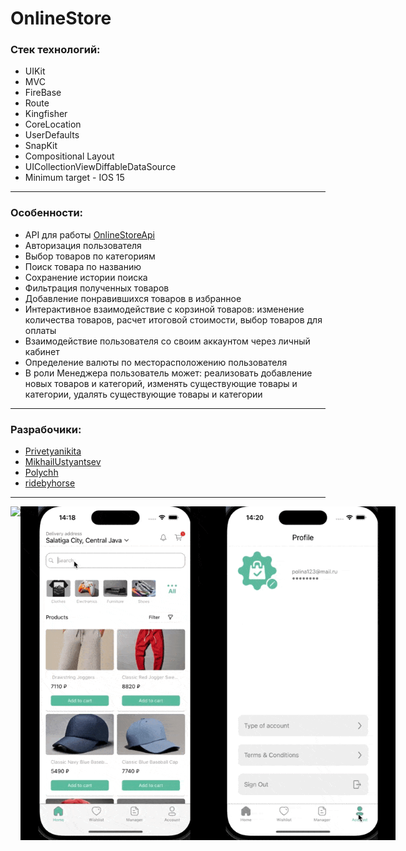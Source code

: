 # OnlineStore 
### Стек технологий: 
- UIKit
- MVC
- FireBase 
- Route
- Kingfisher 
- CoreLocation 
- UserDefaults 
- SnapKit
- Compositional Layout
- UICollectionViewDiffableDataSource
- Minimum target - IOS 15
---
### Особенности: 
- API для работы <a href="https://fakeapi.platzi.com/en/rest/products/">OnlineStoreApi</a> 
- Авторизация пользователя
- Выбор товаров по категориям
- Поиск товара по названию
- Сохранение истории поиска 
- Фильтрация полученных товаров
- Добавление понравившихся товаров в избранное
- Интерактивное взаимодействие с корзиной товаров: изменение количества товаров, расчет итоговой стоимости, выбор товаров для оплаты
- Взаимодействие пользователя со своим аккаунтом через личный кабинет
- Определение валюты по месторасположению пользователя
- В роли Менеджера пользователь может: реализовать добавление новых товаров и категорий, изменять существующие товары и категории, удалять существующие товары и категории
---
### Разрабочики:
- [Privetyanikita](https://github.com/Privetyanikita)
- [MikhailUstyantsev](https://github.com/MikhailUstyantsev)
- [Polychh](https://github.com/Polychh)
- [ridebyhorse](https://github.com/ridebyhorse)
---
<div style="display: flex; flex-direction: row; justify-content: space-between;">
  <img src="https://github.com/Privetyanikita/OnlineStore/blob/develop/OnlineStore/SupportFile/Assets.xcassets/Readme/FirstGif.dataset/FirstGif.GIF?raw=true" width="300">
  <img src="https://github.com/Privetyanikita/OnlineStore/blob/develop/OnlineStore/SupportFile/Assets.xcassets/Readme/SecondGif.dataset/SecondGif.GIF?raw=true" width="300">
  <img src="https://github.com/Privetyanikita/OnlineStore/blob/develop/OnlineStore/SupportFile/Assets.xcassets/Readme/ThirdGif.dataset/ThirdGif.GIF?raw=true" width="300">
</div>
